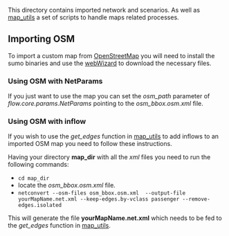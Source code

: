 This directory contains imported network and scenarios.
As well as [map_utils](FlowMas/maps/maps_utils.py) a set of scripts to handle maps related processes.
## Importing OSM 
To import a custom map from [OpenStreetMap](https://www.openstreetmap.org/) you will need to install the sumo binaries and use the [webWizard](http://sumo.sourceforge.net/userdoc/Tutorials/OSMWebWizard.html) to download the necessary files.

### Using OSM with NetParams
If you just want to use the map you can set the _osm_path_ parameter of _flow.core.params.NetParams_  pointing to the _osm_bbox.osm.xml_ file.

### Using OSM with inflow
If you wish to use the _get_edges_ function in [map_utils](FlowMas/maps/maps_utils.py) to add inflows to an imported OSM map you need to follow these instructions.

Having your directory **map_dir** with all the _xml_ files you need to run the following commands:
- `cd map_dir`
- locate the  _osm_bbox.osm.xml_ file.
- `netconvert --osm-files osm_bbox.osm.xml  --output-file yourMapName.net.xml --keep-edges.by-vclass passenger --remove-edges.isolated`

This will generate the file __yourMapName.net.xml__ which needs to be fed to the _get_edges_ function in [map_utils](FlowMas/maps/maps_utils.py).


